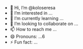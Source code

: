 - 👋 Hi, I’m @koloseresa
- 👀 I’m interested in ...
- 🌱 I’m currently learning ...
- 💞️ I’m looking to collaborate on ...
- 📫 How to reach me ...
- 😄 Pronouns: ...6
- ⚡ Fun fact: ...

<!---
koloseresa/koloseresa is a ✨ special ✨ repository because its `README.md` (this file) appears on your GitHub profile.
You can click the Preview link to take a look at your changes.
--->
